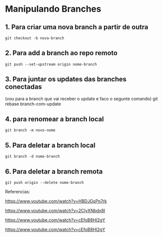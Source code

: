 # Manipulando Branches

## 1. Para criar uma nova branch a partir de outra
    git checkout -b nova-branch
    
## 2. Para add a branch ao repo remoto
	git push --set-upstream origin nome-branch

## 3. Para juntar os updates das branches conectadas
(vou para a branch que vai receber o update e faco o segunte comando)
	git rebase branch-com-update
    

## 4. para renomear a branch local
	git branch -m novo-nome

## 5. Para deletar a branch local
	git branch -d nome-branch

## 6. Para deletar a branch remota
	git push origin --delete nome-branch


Referencias: 

https://www.youtube.com/watch?v=HBDJGsPn7rk

https://www.youtube.com/watch?v=2ClyXNbdx8I

https://www.youtube.com/watch?v=cEfoB8Hl2gY

https://www.youtube.com/watch?v=cEfoB8Hl2gY
